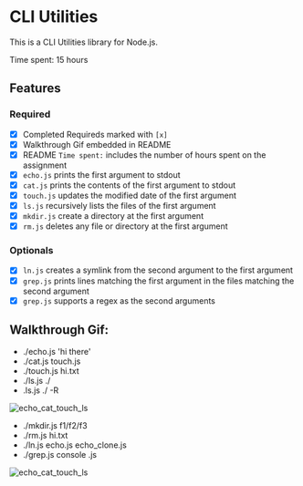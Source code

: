 # CLI Utilities

This is a CLI Utilities library for Node.js.

Time spent: 15 hours

## Features

### Required

- [x] Completed Requireds marked with `[x]`
- [x] Walkthrough Gif embedded in README
- [x] README `Time spent:` includes the number of hours spent on the assignment
- [x] `echo.js` prints the first argument to stdout
- [x] `cat.js` prints the contents of the first argument to stdout
- [x] `touch.js` updates the modified date of the first argument
- [x] `ls.js` recursively lists the files of the first argument
- [x] `mkdir.js` create a directory at the first argument
- [x] `rm.js` deletes any file or directory at the first argument 

### Optionals

- [x] `ln.js` creates a symlink from the second argument to the first argument
- [x] `grep.js` prints lines matching the first argument in the files matching the second argument
- [x] `grep.js` supports a regex as the second arguments

## Walkthrough Gif:
- ./echo.js 'hi there'
- ./cat.js touch.js
- ./touch.js hi.txt
- ./ls.js ./
- .ls.js ./ -R

![echo_cat_touch_ls](https://github.com/nvpmai95/nodejs_command_lines/blob/master/gifs/echo_cat_touch_ls.gif)

- ./mkdir.js f1/f2/f3
- ./rm.js hi.txt
- ./ln.js echo.js echo_clone.js
- ./grep.js console \.js

![echo_cat_touch_ls](https://github.com/nvpmai95/nodejs_command_lines/blob/master/gifs/mkdir_rm_ln_grep.gif)
